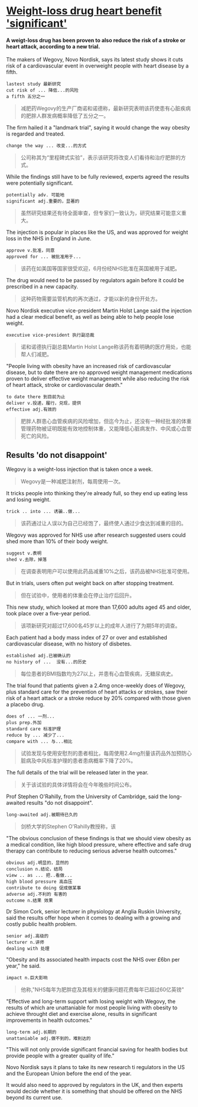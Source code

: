 # [Weight-loss drug heart benefit 'significant'](https://www.bbc.com/news/health-66440808)

#### A weigt-loss drug has been proven to also reduce the risk of a stroke or heart attack, according to a new trial.  

The makers of Wegovy, Novo Nordisk, says its latest study shows it cuts risk of a cardiovascular event in overweight people with heart disease by a fifth.  
```
lastest study 最新研究
cut risk of ... 降低...的风险
a fifth 五分之一
```
>减肥药Wegovy的生产厂商诺和诺德称，最新研究表明该药使患有心脏疾病的肥胖人群发病概率降低了五分之一。

The firm hailed it a "landmark trial", saying it would change the way obesity is regarded and treated.  
```
change the way ... 改变...的方式
```
>公司称其为“里程碑式实验”，表示该研究将改变人们看待和治疗肥胖的方式。

While the findings still have to be fully reviewed, experts agreed the results were potentially significant.  
```
potentially adv. 可能地
significant adj.重要的，显著的
```
>虽然研究结果还有待全面审查，但专家们一致认为，研究结果可能意义重大。

The injection is popular in places like the US, and was approved for weight loss in the NHS in England in June.  
```
approve v.批准，同意
approved for ... 被批准用于...
```
>该药在如美国等国家很受欢迎，6月份经NHS批准在英国被用于减肥。

The drug would need to be passed by regulators again before it could be prescribed in a new capacity.  
>这种药物需要监管机构的再次通过，才能以新的身份开处方。

Novo Nordisk executive vice-president Martin Holst Lange said the injection had a clear medical benefit, as well as being able to help people lose weight.  
```
executive vice-president 执行副总裁
```
>诺和诺德执行副总裁Martin Holst Lange称该药有着明确的医疗用处，也能帮人们减肥。

"People living with obesity have an increased risk of cardiovascular disease, but to date there are no approved weight management medications proven to deliver effective weight management while also reducing the risk of heart attack, stroke or cardiovascular death."  
```
to date there 到目前为止
deliver v.投递，履行，兑现，提供
effective adj.有效的
```
>肥胖人群患心血管疾病的风险增加，但迄今为止，还没有一种经批准的体重管理药物被证明既能有效地控制体重，又能降低心脏病发作、中风或心血管死亡的风险。


## Results 'do not disappoint'  

Wegovy is a weight-loss injection that is taken once a week.  
>Wegovy是一种减肥注射剂，每周使用一次。

It tricks people into thinking they're already full, so they end up eating less and losing weight.  
```
trick .. into ... 诱骗..做...
```
>该药通过让人误以为自己已经饱了，最终使人通过少食达到减重的目的。

Wegovy was approved for NHS use after research suggested users could shed more than 10% of their body weight.  
```
suggest v.表明
shed v.去除，掉落
```
>在调查表明用户可以使用此药品减重10%之后，该药品被NHS批准可使用。

But in trials, users often put weight back on after stopping treatment.  
>但在试验中，使用者的体重会在停止治疗后回升。

This new study, which looked at more than 17,600 adults aged 45 and older, took place over a five-year period.
>该项新研究对超过17,600名45岁以上的成年人进行了为期5年的调查。

Each patient had a body mass index of 27 or over and established cardiovascular disease, with no history of disbetes.  
```
established adj.已被确认的
no history of ...  没有...的历史
```
>每位患者的BMI指数均为27以上，并患有心血管疾病，无糖尿病史。

The trial found that patients given a 2.4mg once-weekly does of Wegovy, plus standard care for the prevention of heart attacks or strokes, saw their risk of a heart attack or a stroke reduce by 20% compared with those given a placebo drug.  
```
does of ... 一剂...
plus prep.外加
standard care 标准护理
reduce by ... 减少了...
compare with ... 与...相比
```
>试验发现与使用安慰剂的患者相比，每周使用2.4mg剂量该药品外加预防心脏病及中风标准护理的患者患病概率下降了20%。

The full details of the trial will be released later in the year.  
>关于该试验的具体详情将会在今年晚些时间公布。

Prof Stephen O'Rahilly, from the University of Cambridge, said the long-awaited results "do not disappoint".
```
long-awaited adj.被期待已久的
```
> 剑桥大学的Stephen O'Rahilly教授称，该

"The obvious conclusion of these findings is that we should view obesity as a medical condition, like high blood pressure, where effective and safe drug therapy can contribute to reducing serious adverse health outcomes."
```
obvious adj.明显的，显然的
conclusion n.结论，结局
view .. as ... 把..看做...
high blood pressure 高血压
contribute to doing 促成做某事
adverse adj.不利的 有害的
outcome n.结果 效果
```

Dr Simon Cork, senior lecturer in physiology at Anglia Ruskin University, said the results offer hope when it comes to dealing with a growing and costly public health problem.  
```
senior adj.高级的
lecturer n.讲师
dealing with 处理
```

"Obesity and its associated health impacts cost the NHS over £6bn per year," he said.  
```
impact n.巨大影响
```
>他称,"NHS每年为肥胖症及其相关的健康问题花费每年已超过60亿英镑"

"Effective and long-term support with losing weight with Wegovy, the results of which are unattaniable for most people living with obesity to achieve throught diet and exercise alone, results in significant improvements in health outcomes."  
```
long-term adj.长期的
unattaniable adj.做不到的，难到达的

```

"This will not only provide significant financial saving for health bodies but provide people with a greater quality of life."  

Novo Nordisk says it plans to take its new research ti regulators in the US and the European Union before the end of the year.  

It would also need to approved by regulators in the UK, and then experts would decide whether it is something that should be offered on the NHS beyond its current use.  
